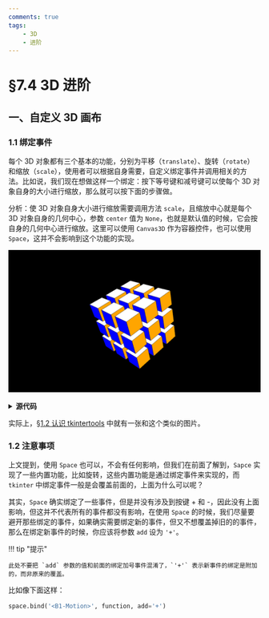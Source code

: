```yaml
---
comments: true
tags:
    - 3D
    - 进阶
---
```


# §7.4 3D 进阶

## 一、自定义 3D 画布

### 1.1 绑定事件

每个 3D 对象都有三个基本的功能，分别为平移（`translate`）、旋转（`rotate`）和缩放（`scale`），使用者可以根据自身需要，自定义绑定事件并调用相关的方法。比如说，我们现在想做这样一个绑定：按下等号键和减号键可以使每个 3D 对象自身的大小进行缩放，那么就可以按下面的步骤做。

分析：使 3D 对象自身大小进行缩放需要调用方法 `scale`，且缩放中心就是每个 3D 对象自身的几何中心，参数 `center` 值为 `None`，也就是默认值的时候，它会按自身的几何中心进行缩放。这里可以使用 `Canvas3D` 作为容器控件，也可以使用 `Space`，这并不会影响到这个功能的实现。

![png](images/7.4-1.1-1.png)

<details><summary><b>源代码</b></summary>

```python
import tkintertools as tkt
from tkintertools import tools_3d as t3d

root = tkt.Tk('Bind Event', 1280, 720)
space = t3d.Space(root, 1280, 720, 0, 0, bg='black')

for a in -100, 0, 100:
    for b in -100, 0, 100:
        for c in -100, 0, 100:
            t3d.Cuboid(space, a - 50, b - 50, c - 50, 100, 100, 100,  # 创建正方体
                       color_fill_up='white', color_fill_down='yellow', color_fill_left='red',
                       color_fill_right='orange', color_fill_front='blue', color_fill_back='green')
space.space_sort()


def scale(event):
    """ 缩放事件 """
    k = 1.05 if event.keysym == 'equal' else 0.95 if event.keysym == 'minus' else 1  # 缩放比率
    for geo in space.geos():
        geo.scale(k, k, k)
        geo.update()
    space.space_sort()


root.bind('<Key-equal>', scale)  # 绑定等号按键
root.bind('<Key-minus>', scale)  # 绑定减号按键
root.mainloop()
```

</details>

实际上，[§1.2 认识 tkintertools](./1-2.md#21-高度可配置的控件) 中就有一张和这个类似的图片。

### 1.2 注意事项

上文提到，使用 `Space` 也可以，不会有任何影响，但我们在前面了解到，`Sapce` 实现了一些内置功能，比如旋转，这些内置功能是通过绑定事件来实现的，而 `tkinter` 中绑定事件一般是会覆盖前面的，上面为什么可以呢？

其实，`Space` 确实绑定了一些事件，但是并没有涉及到按键 + 和 -，因此没有上面影响，但这并不代表所有的事件都没有影响，在使用 `Space` 的时候，我们尽量要避开那些绑定的事件，如果确实需要绑定新的事件，但又不想覆盖掉旧的的事件，那么在绑定新事件的时候，你应该将参数 `add` 设为 `'+'`。

!!! tip "提示"

    此处不要把 `add` 参数的值和前面的绑定加号事件混淆了，`'+'` 表示新事件的绑定是附加的，而非原来的覆盖。

比如像下面这样：

```python
space.bind('<B1-Motion>', function, add='+')
```
